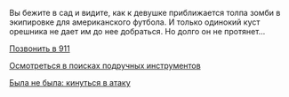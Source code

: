 Вы бежите в сад и видите, как к девушке приближается толпа зомби в экипировке для американского футбола.
И только одинокий куст орешника не дает им до нее добраться. Но долго он не протянет...

[Позвонить в 911](call-to-911/911_call.md)

[Осмотреться в поисках подручных инструментов](look-around/toxic_waste_jar.md)

[Была не была: кинуться в атаку](attack-zombies/attacking.md)